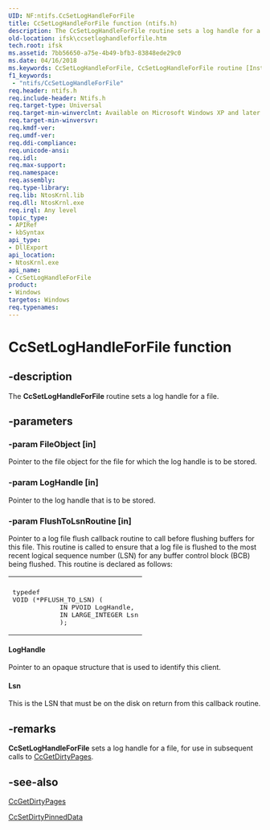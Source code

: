 ```yaml
---
UID: NF:ntifs.CcSetLogHandleForFile
title: CcSetLogHandleForFile function (ntifs.h)
description: The CcSetLogHandleForFile routine sets a log handle for a file.
old-location: ifsk\ccsetloghandleforfile.htm
tech.root: ifsk
ms.assetid: 7bb56650-a75e-4b49-bfb3-83848ede29c0
ms.date: 04/16/2018
ms.keywords: CcSetLogHandleForFile, CcSetLogHandleForFile routine [Installable File System Drivers], LogHandle, Lsn, ccref_e4928c2e-41c5-4744-83c6-9c22766e9cfa.xml, ifsk.ccsetloghandleforfile, ntifs/CcSetLogHandleForFile
f1_keywords:
 - "ntifs/CcSetLogHandleForFile"
req.header: ntifs.h
req.include-header: Ntifs.h
req.target-type: Universal
req.target-min-winverclnt: Available on Microsoft Windows XP and later.
req.target-min-winversvr: 
req.kmdf-ver: 
req.umdf-ver: 
req.ddi-compliance: 
req.unicode-ansi: 
req.idl: 
req.max-support: 
req.namespace: 
req.assembly: 
req.type-library: 
req.lib: NtosKrnl.lib
req.dll: NtosKrnl.exe
req.irql: Any level
topic_type:
- APIRef
- kbSyntax
api_type:
- DllExport
api_location:
- NtosKrnl.exe
api_name:
- CcSetLogHandleForFile
product:
- Windows
targetos: Windows
req.typenames: 
---
```


# CcSetLogHandleForFile function


## -description


The <b>CcSetLogHandleForFile</b> routine sets a log handle for a file. 


## -parameters




### -param FileObject [in]

Pointer to the file object for the file for which the log handle is to be stored. 


### -param LogHandle [in]

Pointer to the log handle that is to be stored. 


### -param FlushToLsnRoutine [in]

Pointer to a log file flush callback routine to call before flushing buffers for this file. This routine is called to ensure that a log file is flushed to the most recent logical sequence number (LSN) for any buffer control block (BCB) being flushed. This routine is declared as follows:

<div class="code"><span codelanguage=""><table>
<tr>
<th></th>
</tr>
<tr>
<td>
<pre>typedef
VOID (*PFLUSH_TO_LSN) (
            IN PVOID LogHandle,
            IN LARGE_INTEGER Lsn
            );</pre>
</td>
</tr>
</table></span></div>


#### LogHandle

Pointer to an opaque structure that is used to identify this client. 



#### Lsn

This is the LSN that must be on the disk on return from this callback routine. 


## -remarks



<b>CcSetLogHandleForFile</b> sets a log handle for a file, for use in subsequent calls to <a href="https://msdn.microsoft.com/library/windows/hardware/ff539088">CcGetDirtyPages</a>. 




## -see-also




<a href="https://msdn.microsoft.com/library/windows/hardware/ff539088">CcGetDirtyPages</a>



<a href="https://msdn.microsoft.com/library/windows/hardware/ff539211">CcSetDirtyPinnedData</a>
 

 

